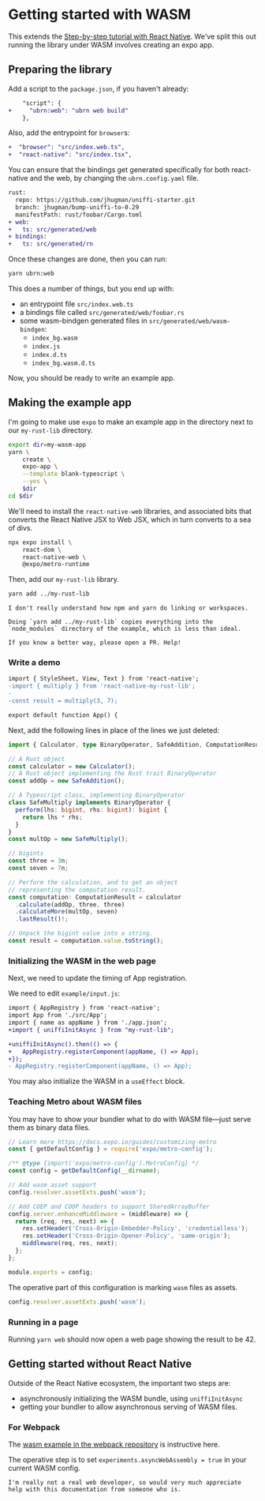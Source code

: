 # Getting started with WASM

This extends the [Step-by-step tutorial with React Native](../rn/getting-started.md). We've split this out running the library under WASM involves creating an expo app.

## Preparing the library

Add a script to the `package.json`, if you haven't already:

```diff
    "script": {
+     "ubrn:web": "ubrn web build"
    },
```

Also, add the entrypoint for `browser`s:

```diff
+  "browser": "src/index.web.ts",
+  "react-native": "src/index.tsx",
```

You can ensure that the bindings get generated specifically for both react-native and the web, by changing the `ubrn.config.yaml` file.

```diff
rust:
  repo: https://github.com/jhugman/uniffi-starter.git
  branch: jhugman/bump-uniffi-to-0.29
  manifestPath: rust/foobar/Cargo.toml
+ web:
+   ts: src/generated/web
+ bindings:
+   ts: src/generated/rn
```

Once these changes are done, then you can run:

```sh
yarn ubrn:web
```

This does a number of things, but you end up with:

- an entrypoint file `src/index.web.ts`
- a bindings file called `src/generated/web/foobar.rs`
- some wasm-bindgen generated files in `src/generated/web/wasm-bindgen`:
  - `index_bg.wasm`
  - `index.js`
  - `index.d.ts`
  - `index_bg.wasm.d.ts`

Now, you should be ready to write an example app.

## Making the example app

I'm going to make use `expo` to make an example app in the directory next to our `my-rust-lib` directory.

```sh
export dir=my-wasm-app
yarn \
    create \
    expo-app \
    --template blank-typescript \
    --yes \
    $dir
cd $dir
```

We'll need to install the `react-native-web` libraries, and associated bits that converts the React Native JSX to Web JSX, which in turn converts to a sea of divs.

```sh
npx expo install \
    react-dom \
    react-native-web \
    @expo/metro-runtime
```

Then, add our `my-rust-lib` library.

```sh
yarn add ../my-rust-lib
```

```admonish warning title="Help wanted"
I don't really understand how npm and yarn do linking or workspaces.

Doing `yarn add ../my-rust-lib` copies everything into the `node_modules` directory of the example, which is less than ideal.

If you know a better way, please open a PR. Help!
```

### Write a demo

```diff
import { StyleSheet, View, Text } from 'react-native';
-import { multiply } from 'react-native-my-rust-lib';
-
-const result = multiply(3, 7);

export default function App() {
```

Next, add the following lines in place of the lines we just deleted:

```ts
import { Calculator, type BinaryOperator, SafeAddition, ComputationResult } from 'my-rust-lib';

// A Rust object
const calculator = new Calculator();
// A Rust object implementing the Rust trait BinaryOperator
const addOp = new SafeAddition();

// A Typescript class, implementing BinaryOperator
class SafeMultiply implements BinaryOperator {
  perform(lhs: bigint, rhs: bigint): bigint {
    return lhs * rhs;
  }
}
const multOp = new SafeMultiply();

// bigints
const three = 3n;
const seven = 7n;

// Perform the calculation, and to get an object
// representing the computation result.
const computation: ComputationResult = calculator
  .calculate(addOp, three, three)
  .calculateMore(multOp, seven)
  .lastResult()!;

// Unpack the bigint value into a string.
const result = computation.value.toString();
```

### Initializing the WASM in the web page

Next, we need to update the timing of App registration.

We need to edit `example/input.js`:

```diff
import { AppRegistry } from 'react-native';
import App from './src/App';
import { name as appName } from './app.json';
+import { uniffiInitAsync } from "my-rust-lib";

+uniffiInitAsync().then(() => {
+   AppRegistry.registerComponent(appName, () => App);
+});
- AppRegistry.registerComponent(appName, () => App);
```

You may also initialize the WASM in a `useEffect` block.

### Teaching Metro about WASM files

You may have to show your bundler what to do with WASM file—just serve them as binary data files.

```js
// Learn more https://docs.expo.io/guides/customizing-metro
const { getDefaultConfig } = require('expo/metro-config');

/** @type {import('expo/metro-config').MetroConfig} */
const config = getDefaultConfig(__dirname);

// Add wasm asset support
config.resolver.assetExts.push('wasm');

// Add COEP and COOP headers to support SharedArrayBuffer
config.server.enhanceMiddleware = (middleware) => {
  return (req, res, next) => {
    res.setHeader('Cross-Origin-Embedder-Policy', 'credentialless');
    res.setHeader('Cross-Origin-Opener-Policy', 'same-origin');
    middleware(req, res, next);
  };
};

module.exports = config;
```

The operative part of this configuration is marking `wasm` files as assets.

```js
config.resolver.assetExts.push('wasm');
```

### Running in a page

Running `yarn web` should now open a web page showing the result to be 42.

## Getting started without React Native

Outside of the React Native ecosystem, the important two steps are:

- asynchronously initializing the WASM bundle, using `uniffiInitAsync`
- getting your bundler to allow asynchronous serving of WASM files.

### For Webpack

The [wasm example in the webpack repository](https://github.com/webpack/webpack/blob/main/examples/wasm-simple/webpack.config.js) is instructive here.

The operative step is to set `experiments.asyncWebAssembly = true` in your current WASM config.

```admonish warning title="Help wanted"
I'm really not a real web developer, so would very much appreciate help with this documentation from someone who is.
```
